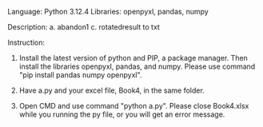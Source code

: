 Language: Python 3.12.4
Libraries: openpyxl, pandas, numpy


Description:
a. abandon1
c. rotatedresult to txt


Instruction:
1. Install the latest version of python and PIP, a package manager. 
Then install the libraries openpyxl, pandas, and numpy. 
Please use command "pip install pandas numpy openpyxl".

2. Have a.py and your excel file, Book4, in the same folder.

3. Open CMD and use command "python a.py".
 Please close Book4.xlsx while you running the py file, or you will get an error message.
